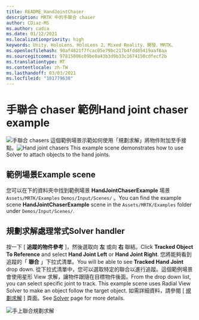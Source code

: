 ```yaml
---
title: README_HandJointChaser
description: MRTK 中的手聯合 chaser
author: CDiaz-MS
ms.author: cadia
ms.date: 01/12/2021
ms.localizationpriority: high
keywords: Unity、HoloLens、HoloLens 2、Mixed Reality、開發、MRTK、
ms.openlocfilehash: 90af4821f7fcac05e79bc217b4fdd85419aaf8aa
ms.sourcegitcommit: 97815006c09be0a43b3d9b33c1674150cdfecf2b
ms.translationtype: MT
ms.contentlocale: zh-TW
ms.lasthandoff: 03/03/2021
ms.locfileid: "101779638"
---
```

# <a name="hand-joint-chaser-example"></a><span data-ttu-id="85561-104">手聯合 chaser 範例</span><span class="sxs-lookup"><span data-stu-id="85561-104">Hand joint chaser example</span></span>

<span data-ttu-id="85561-105">![手聯合 chasers ](../images/hand-joint-chaser/MRTK_HandJointChaser_Main.jpg) 這個範例場景示範如何使用「規劃求解」將物件附加至手接點。</span><span class="sxs-lookup"><span data-stu-id="85561-105">![Hand joint chasers](../images/hand-joint-chaser/MRTK_HandJointChaser_Main.jpg) This example scene demonstrates how to use Solver to attach objects to the hand joints.</span></span>

## <a name="example-scene"></a><span data-ttu-id="85561-106">範例場景</span><span class="sxs-lookup"><span data-stu-id="85561-106">Example scene</span></span>

<span data-ttu-id="85561-107">您可以在下的資料夾中找到範例場景 **HandJointChaserExample** 場景 `Assets/MRTK/Examples` `Demos/Input/Scenes/` 。</span><span class="sxs-lookup"><span data-stu-id="85561-107">You can find the example scene **HandJointChaserExample** scene in the `Assets/MRTK/Examples` folder under `Demos/Input/Scenes/`.</span></span>

## <a name="solver-handler"></a><span data-ttu-id="85561-108">規劃求解處理常式</span><span class="sxs-lookup"><span data-stu-id="85561-108">Solver handler</span></span>

<span data-ttu-id="85561-109">按一下 [ **追蹤的物件參考** ]，然後選取向 **左** 或向 **右** 聯結。</span><span class="sxs-lookup"><span data-stu-id="85561-109">Click **Tracked Object To Reference** and select **Hand Joint Left** or **Hand Joint Right**.</span></span> <span data-ttu-id="85561-110">您將能夠看到追蹤的「 **聯合** 」下拉式清單。</span><span class="sxs-lookup"><span data-stu-id="85561-110">You will be able to see **Tracked Hand Joint** drop down.</span></span> <span data-ttu-id="85561-111">從下拉式清單中，您可以選取特定的聯合以進行追蹤。這個範例場景會使用星形 View 求解，讓物件跟隨在目標物件後面。</span><span class="sxs-lookup"><span data-stu-id="85561-111">From the drop down list, you can select specific joint to track. This example scene uses Radial View Solver to make an object follow the target object.</span></span> <span data-ttu-id="85561-112">如需詳細資料，請參閱 [ [規劃求解](../ux-building-blocks/solvers/solver.md) ] 頁面。</span><span class="sxs-lookup"><span data-stu-id="85561-112">See [Solver](../ux-building-blocks/solvers/solver.md) page for more details.</span></span>

![手上聯合規劃求解](../images/hand-joint-chaser/MRTK_Solver_HandJoint.jpg)
